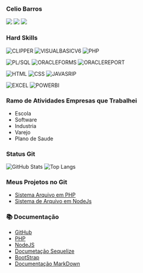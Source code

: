 ### Celio Barros

<div>
<a href = "mailto:celio130101@gmail.com"><img src="https://img.shields.io/badge/Gmail-D14836?style=for-the-badge&logo=gmail&logoColor=white" target="_blank"></a>
<a href="https://www.linkedin.com/in/celio-barros-b946b055/" target="_blank"><img src="https://img.shields.io/badge/-LinkedIn-%230077B5?style=for-the-badge&logo=linkedin&logoColor=white"></a>   
<a href="https://wa.me/5585987234013" target="_blank"><img src="https://img.shields.io/badge/WhatsApp-25D366?style=for-the-badge&logo=whatsapp&logoColor=white"></a>
</div>

### Hard Skills
![CLIPPER](https://img.shields.io/badge/CLIPPER-%23092E20.svg?style=for-the-badge&logo=clipper&logoColor=white)
![VISUALBASICV6](https://img.shields.io/badge/VisualBasicv.6-%23092E20.svg?style=for-the-badge&logo=microsoft&logoColor=red)
![PHP](https://img.shields.io/badge/PHP-%23092E20.svg?style=for-the-badge&logo=php&logoColor=red)

![PL/SQL](https://img.shields.io/badge/plsql-%23092E20.svg?style=for-the-badge&logo=oracle&logoColor=red)
![ORACLEFORMS](https://img.shields.io/badge/OracleForms-%23092E20.svg?style=for-the-badge&logo=oracle&logoColor=red)
![ORACLEREPORT](https://img.shields.io/badge/OracleReport-%23092E20.svg?style=for-the-badge&logo=oracle&logoColor=red)


![HTML](https://img.shields.io/badge/HTML-%23092E20.svg?style=for-the-badge&logo=HTML5-000&logoColor=white)
![CSS](https://img.shields.io/badge/CSS-%23092E20.svg?style=for-the-badge&logo=css-000&logoColor=white)
![JAVASRIP](https://img.shields.io/badge/JS-%23092E20.svg?style=for-the-badge&logo=javascript&logoColor=red)


![EXCEL](https://img.shields.io/badge/EXCEL-%23092E20.svg?style=for-the-badge&logo=microsoftexcel&logoColor=red)
![POWERBI](https://img.shields.io/badge/POWERBI-%23092E20.svg?style=for-the-badge&logo=powerbi&logoColor=red)

### Ramo de Atividades Empresas que Trabalhei
- Escola
- Software
- Industria
- Varejo
- Plano de Saude

### Status Git

![GitHub Stats](https://github-readme-stats.vercel.app/api?username=CelioBarros1301&theme=transparent&bg_color=013&border_color=30A3DC&show_icons=true&icon_color=30A3DC&title_color=E94D5F&text_color=FFF)
![Top Langs](https://github-readme-stats-git-masterrstaa-rickstaa.vercel.app/api/top-langs/?username=CelioBarros1301&layout=compact&bg_color=013&border_color=30A3DC&title_color=E94D5F&text_color=FFF)

 
 ### Meus Projetos no Git
- [Sistema Arquivo em PHP](https://github.com/CelioBarros1301/sisarqphpv2)
- [Sistema de Arquivo em NodeJs](https://github.com/CelioBarros1301/sisarqnode)



### 📚 Documentação
- [GitHub](https://docs.github.com/pt)
- [PHP](https://www.php.net/manual/pt_BR/index.php)
- [NodeJS](https://nodejs.org/pt-br/docs)
- [Documetação Sequelize](https://sequelize.org/)
- [BootStrap](https://getbootstrap.com.br/docs/4.1/getting-started/introduction/)
- [Documentação MarkDown](https://docs.github.com/pt/get-started/writing-on-github/getting-started-with-writing-and-formatting-on-github/basic-writing-and-formatting-syntax)

